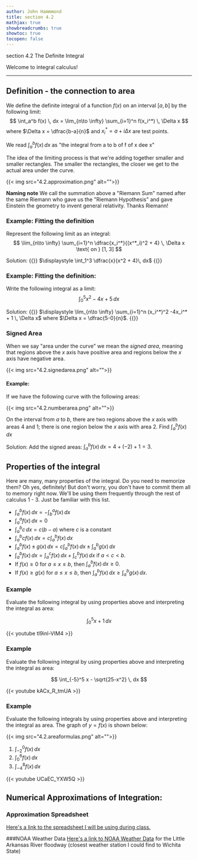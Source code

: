 ```yaml
---
author: John Hammmond
title: section 4.2
mathjax: true
showbreadcrumbs: true
showtoc: true
tocopen: false
---
```


section 4.2 The Definite Integral
<!--more-->

Welcome to integral calculus!

----

## Definition - the connection to area

We define the definite integral of a function $f(x)$ on an interval $[a, b]$ by the following limit: 
$$
\int_a^b f(x) \, dx = \lim_{n\to \infty} \sum_{i=1}^n f(x_i^*) \, \Delta x
$$
where $\Delta x = \dfrac{b-a}{n}$ and $x_i^* = a+i\Delta x$ are test points.

We read $\int_a^b f(x) \,dx$ as "the integral from a to b of f of x dee x"

The idea of the limiting process is that we're adding together smaller and smaller rectangles. The smaller the rectangles, the closer we get to the actual area under the curve.

{{< img src="4.2.approximation.png" alt="">}}

**Naming note**  We call the summation above a "Riemann Sum" named after the same Riemann who gave us the "Riemann Hypothesis" and gave Einstein the geometry to invent general relativity. Thanks Riemann!


### Example: Fitting the definition
Represent the following limit as an integral:
$$
\lim_{n\to \infty} \sum_{i=1}^n \dfrac{x_i^*}{(x^*_i)^2 + 4} \, \Delta x \text{ on } [1, 3]
$$

Solution:
{{<spoiler>}}
$\displaystyle \int_1^3 \dfrac{x}{x^2 + 4}\, dx$
{{</spoiler>}}

### Example: Fitting the definition:
Write the following integral as a limit: 
$$
\int_0^5 x^2 - 4x + 5 \, dx
$$

Solution: 
{{<spoiler>}}
$\displaystyle \lim_{n\to \infty} \sum_{i=1}^n (x_i^*)^2 -4x_i^* + 1 \, \Delta x$
where $\Delta x = \dfrac{5-0}{n}$. 
{{</spoiler>}}

### Signed Area

When we say "area under the curve" we mean the *signed area*, meaning that regions above the $x$ axis have positive area and regions below the $x$ axis have negative area. 

{{< img src="4.2.signedarea.png" alt="">}}

#### Example: 
If we have the following curve with the following areas: 

{{< img src="4.2.numberarea.png" alt="">}}

On the interval from $a$ to $b$, there are two regions above the $x$ axis with areas 4 and 1; there is one region below the $x$ axis with area 2. 
Find $\int_a^b f(x) \, dx$

Solution:
Add the signed areas:  $\int_a^b f(x)\, dx = 4 + (-2) + 1 = 3$.

<!--

## Some Sum Formulas

The following are either familiar from algebra, or will soon be familiar to you. Ancient Greeks studied these and had so there are really neat geometrical explanations of these. If you're interested, just ask! 

- $\displaystyle \sum_{i=1}^n i = 1 + 2 + 3 + 4 + \dots + n = \dfrac{n(n+1)}{2}$
- $\displaystyle \sum_{i=1}^n i^2 = 1^2 + 2^2 + 3^2 + 4^2 + \dots + n^2 = \dfrac{n(n+1)(2n+1}{6}$
- $\displaystyle \sum_{i=1}^n i^3 = 1^3 + 2^3 + 3^3 + 4^3 + \dots + n^3 = \left[\dfrac{n(n+1)}{2}\right]^2$

And some familiar formulas:
- $\displaystyle \sum_{i=1}^n c = c+c+c+c\dots + c = n c$ where $c$ is a constant
- $\displaystyle \sum_{i=1}^n c a_i = c \sum_{i=1}^n a_i$  constants can be factored out of sums
- $\displaystyle \sum_{i=1}^n a_i  \pm b_i = \sum_{i=1}^n a_i \pm \sum_{i=1}^n b_i$  we can split two finite sums on addition or subtraction.

//-->

## Properties of the integral

Here are many, many properties of the integral. Do you need to memorize them? Oh yes, definitely! But don't worry, you don't have to commit them all to memory right now. We'll be using them frequently through the rest of calculus 1 - 3. Just be familiar with this list.

- $\displaystyle \int_a^b f(x)\, dx = - \int_b^a f(x) \, dx$
- $\displaystyle \int_a^a f(x)\, dx = 0$
- $\displaystyle \int_a^b c \, dx = c (b-a)$ where $c$ is a constant
- $\displaystyle \int_a^b c f(x)\, dx = c \int_a^b f(x)\, dx$
- $\displaystyle \int_a^b f(x) \pm g(x) \, dx = c\int_a^b f(x)\, dx \pm \int_a^b g(x)\, dx$
- $\displaystyle \int_a^b f(x)\, dx = \int_a^c f(x)\, dx + \int_c^b f(x)\, dx$ if $a < c < b$.
- If $\displaystyle f(x) \ge 0$ for $a \le x \le b$, then $\displaystyle \int_a^b f(x)\, dx \ge 0$.
- If $\displaystyle f(x) \ge g(x)$ for $a \le x \le b$, then $\displaystyle \int_a^b f(x)\, dx \ge \int_a^b g(x)\, dx$.

### Example
Evaluate the following integral by using properties above and interpreting the integral as area: 

$$
\int_0^5 x + 1 \, dx
$$

{{< youtube tl9inl-VIM4 >}}


### Example
Evaluate the following integral by using properties above and interpreting the integral as area: 

$$
\int_{-5}^5 x - \sqrt{25-x^2} \, dx
$$

{{< youtube kACx_R_tmUA >}}

### Example 
Evaluate the following integrals by using properties above and interpreting the integral as area. The graph of $y=f(x)$ is shown below:

{{< img src="4.2.areaformulas.png" alt="">}}

1. $\displaystyle \int_{-2}^0 f(x)\, dx$ 
1. $\displaystyle \int_{0}^6 f(x)\, dx$
1. $\displaystyle \int_{-4}^8 f(x)\, dx$

{{< youtube UCaEC_YXW5Q >}}

## Numerical Approximations of Integration:

### Approximation Spreadsheet
[Here's a link to the spreadsheet I will be using during class.](https://cloud.math.wichita.edu/s/GGDAwENKSzFQgr5)


###NOAA Weather Data
[Here's a link to NOAA Weather Data](https://www.nohrsc.noaa.gov/interactive/html/graph.html?station=WIFK1&w=600&h=400&o=a&uc=0&by=2022&bm=2&bd=16&bh=6&ey=2022&em=2&ed=18&eh=6&data=0&units=0&region=us) for the Little Arkansas River floodway (closest weather station I could find to Wichita State)